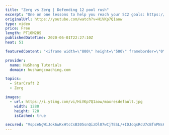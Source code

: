 ```yaml
---
title: "Zerg vs Zerg | Defending 12 pool rush"
excerpt: "One on one lessons to help you reach your SC2 goals: https://www.hushangcoaching.com ------------------------------------------------------------------------------------------------------- In this guide we take a look at how to defend one of the most infamous \"zerg rushes\" in sc2: the 12 pool. This rush"
originalUrl: https://youtube.com/watch?v=HiVKp7Q1aow
type: video
price: Free
length: PT10M28S
publishedDateTime: 2020-06-01T22:27:10Z
heat: 51

featuredContent: "<iframe width=\"800\" height=\"500\" frameborder=\"0\" src=\"https://www.youtube.com/embed/HiVKp7Q1aow\" allow=\"accelerometer; autoplay; encrypted-media; gyroscope; picture-in-picture\" allowfullscreen></iframe>"

provider:
  name: HuShang Tutorials
  domain: hushangcoaching.com

topics:
  - StarCraft 2
  - Zerg

images:
  - url: https://i.ytimg.com/vi/HiVKp7Q1aow/maxresdefault.jpg
    width: 1280
    height: 720
    isCached: true

secured: "VspceNgWiJok6wKxHtcCsB305snQizDl07wCjTESL/+IDJoqsRcU7cBfnPNs6n4G71aEHe5yg6d1ZX9TWlkP0qiIhAMTJ5wgKenzLGS3jEwTpx4lc/GlaMcpGQYRc7kvIxXbEPW1HtT4jTR1jtB0LeU2Q26y7rMUL+T9Mc6u6XAzZ+Q7X32LLebEz6y97XpoSsUlErJLHVcDmZM0ESzPUEyJVbhKKy5uaKsQeYl1a+CFUF3vu1YcLM7iasLL34CUxCYqB2TQu119turbFAVQA2oD02L35KnZTBezHkVJQ8LE5EhhxV8OXrxrtXqULSXPnG++hqWG1kBuGblf3jgSow3L0wD8dDPG4fV/m6uy5rVbi5JGmxIo9fFFXvRXJ8qbI1ZIT6cDVid5C3lV3LgmIDIk2wQICnRHkPqdM4Qa1wI=;RiXbRpf/gggNN5+9/GNvAQ=="
---
```


